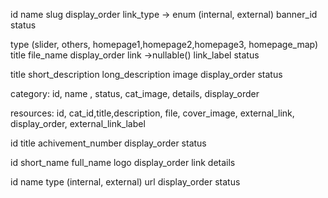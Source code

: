 <!-- menus ma  -->
id
name
slug
display_order
link_type -> enum (internal, external)
banner_id
status

<!-- banner table -->
type (slider, others, homepage1,homepage2,homepage3, homepage_map)
title
file_name
display_order
link ->nullable()
link_label
status

<!-- working areas -->
title
short_description
long_description
image
display_order
status

<!-- knowledges -->
category: id, name , status, cat_image, details, display_order

resources: id, cat_id,title,description, file, cover_image, external_link, display_order, external_link_label

<!-- achievements -->
id
title
achivement_number
display_order
status

<!-- partner -->
id
short_name
full_name
logo
display_order
link
details

<!-- Important Links -->
id
name
type (internal, external)
url
display_order
status



